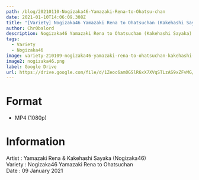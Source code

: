 ```yaml
---
path: /blog/20210110-Nogizaka46-Yamazaki-Rena-to-Ohatsu-chan
date: 2021-01-10T14:06:09.308Z
title: "[Variety] Nogizaka46 Yamazaki Rena to Ohatsuchan (Kakehashi Sayaka)"
author: Chr0balord
description: Nogizaka46 Yamazaki Rena to Ohatsuchan (Kakehashi Sayaka)
tags:
  - Variety
  - Nogizaka46
image: variety-210109-nogizaka46-yamazaki-rena-to-ohatsuchan-kakehashi-sayaka-.mp4_thumbs.jpg
image2: nogizaka46.png
label: Google Drive
url: https://drive.google.com/file/d/1Zeoc6am0GSlR6xX7XVqSTLzAS9xZFvMG/view?usp=sharing
---
```

# Format

* MP4 (1080p)

# Information

Artist : Yamazaki Rena & Kakehashi Sayaka (Nogizaka46)\
Variety : Nogizaka46 Yamazaki Rena to Ohatsuchan <br>
Date : 09 January 2021